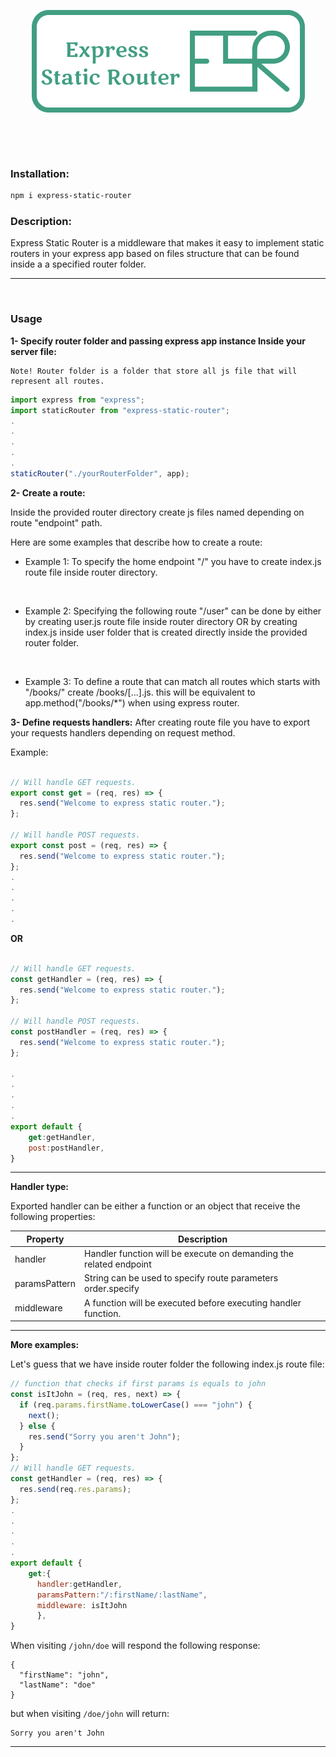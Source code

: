 <p align="center">
<img align="center" src="https://github.com/mohammad0-0ahmad/express-static-router/blob/main/logo.png?raw=true"/>
</p>
<br/><br/><br/>

### Installation:

```sh
npm i express-static-router
```

### Description:

Express Static Router is a middleware that makes it easy to implement static routers in your express app based on files structure that can be found inside a a specified router folder.

---

<br/>

### Usage

**1- Specify router folder and passing express app instance Inside your server file:**
```
Note! Router folder is a folder that store all js file that will represent all routes.
```
```javascript
import express from "express";
import staticRouter from "express-static-router";
.
.
.
.
.
staticRouter("./yourRouterFolder", app);
```

**2- Create a route:**

Inside the provided router directory create js files named depending on route "endpoint" path.

Here are some examples that describe how to create a route:

* Example 1:
 To specify the home endpoint "/" you have to create index.js route file inside router directory.
<br/>

* Example 2:
Specifying the following route "/user" can be done by either by creating user.js route file inside router directory OR by creating index.js inside user folder that is created directly inside the provided router folder.
<br/>

* Example 3:
To define a route that can match all routes which starts with "/books/" create /books/[...].js. this will be equivalent to app.method("/books/\*") when using express router.

**3- Define requests handlers:**
After creating route file you have to export your requests handlers depending on request method.

Example:

```javascript

// Will handle GET requests.
export const get = (req, res) => {
  res.send("Welcome to express static router.");
};

// Will handle POST requests.
export const post = (req, res) => {
  res.send("Welcome to express static router.");
};
.
.
.
.
.
```

**OR**

```javascript

// Will handle GET requests.
const getHandler = (req, res) => {
  res.send("Welcome to express static router.");
};

// Will handle POST requests.
const postHandler = (req, res) => {
  res.send("Welcome to express static router.");
};

.
.
.
.
.
export default {
    get:getHandler,
    post:postHandler,
}
```

---

**Handler type:**

Exported handler can be either a function or an object that receive the following properties:

| Property      | Description                                                        |
| ------------- | ------------------------------------------------------------------ |
| handler       | Handler function will be execute on demanding the related endpoint |
| paramsPattern | String can be used to specify route parameters order.specify       |
| middleware    | A function will be executed before executing handler function.     |

---

**More examples:**

Let's guess that we have inside router folder the following index.js route file:

```javascript
// function that checks if first params is equals to john
const isItJohn = (req, res, next) => {
  if (req.params.firstName.toLowerCase() === "john") {
    next();
  } else {
    res.send("Sorry you aren't John");
  }
};
// Will handle GET requests.
const getHandler = (req, res) => {
  res.send(req.res.params);
};
.
.
.
.
.
export default {
    get:{
      handler:getHandler,
      paramsPattern:"/:firstName/:lastName",
      middleware: isItJohn
      },
}

```

When visiting `/john/doe` will respond the following response:

```
{
  "firstName": "john",
  "lastName": "doe"
}
```

but when visiting `/doe/john` will return:

```
Sorry you aren't John
```

---
